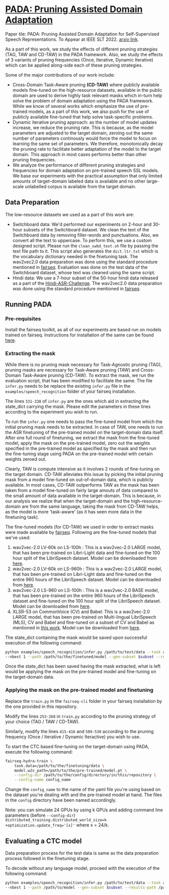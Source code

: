 # [PADA: Pruning Assisted Domain Adaptation](https://arxiv.org/abs/2203.16965)

Paper tile: PADA: Pruning Assisted Domain Adaptation for Self-Supervised Speech Representations. To Appear at IEEE SLT 2022. [arxiv link](https://arxiv.org/abs/2203.16965).

As a part of this work, we study the effects of different pruning strategies (TAG, TAW and CD-TAW) in the PADA framework. Also, we study the effects of 3 variants of pruning frequencies (Once, Iterative, Dynamic Iterative) which can be applied along-side each of these pruning strategies.

Some of the major contributions of our work include:

* Cross-Domain Task-Aware pruning **(CD-TAW)** where publicly available models fine-tuned on the high-resource datasets, available in the public domain are used to derive highly task relevant masks which in-turn help solve the problem of domain adaptation using the PADA framework. While we know of several works which emphasize the use of pre-trained models, as a part of this work, we also push for the use of publicly available fine-tuned that help solve task-specific problems.
* Dynamic iterative pruning approach: as the number of model updates increase, we reduce the pruning rate. This is because, as the model parameters are adjusted to the target domain, zeroing out the same number of parameters continously would force the model to focus on learning the same set of parameters. We therefore, monotonically decay the pruning rate to facilitate better adaptation of the model to the target domain. This approach in most cases performs better than other pruning frequencies.
* We analyze the performance of different pruning strategies and frequencies for domain adaptation on pre-trained speech SSL models. We base our experiments with the practical assumption that only limited amounts of target-domain labeled data is available and no other large-scale unlabelled corpus is available from the target domain.

## Data Preparation

The low-resource datasets we used as a part of this work are:

* Switchboard data: We'd performed our experiments on 2-hour and 30-hour subsets of the Switchboard dataset. We clean the text of the Switchboard data by removing filler-words and punctuations. Also, we convert all the text to uppercase. To perform this, we use a custom designed script. Please run the `clean_swbd_text.sh` file by passing the text file path to it. This script also generates the `dict.ltr.txt` which is the vocabulary dictionary needed in the finetuning task. The wav2vec2.0 data preparation was done using the standard procedure mentioned in [fairseq](https://github.com/pytorch/fairseq/tree/main/examples/wav2vec). Evaluation was done on the test data of the Switchboard dataset, whose text was cleaned using the same script.
* Hindi data: We use a 7-hour subset of the 50-hour hindi data released as a part of the [Hindi-ASR-Challenge](https://sites.google.com/view/asr-challenge). The wav2vec2.0 data preparation was done using the standard procedure mentioned in [fairseq](https://github.com/pytorch/fairseq/tree/main/examples/wav2vec).

## Running PADA

### Pre-requisites

Install the fairseq toolkit, as all of our experiments are based run on models trained on fairseq. Instructions for installation of the same can be found [here](https://github.com/pytorch/fairseq).

### Extracting the mask

While there is no pruning mask necessary for Task-Agnostic pruning (TAG), pruning masks are necessary for Task-Aware pruning (TAW) and Cross-Domain Task-Aware pruning (CD-TAW). To extract the mask, we run the evaluation script, that has been modified to facilitate the same. The file `infer.py` needs to be replace the existing `infer.py` file in the `examples/speech_recognition` folder of your fairseq installation.

The lines `331-338` of `infer.py`  are the ones which aid in extracting the state_dict carrying the mask. Please edit the parameters in these lines according to the experiment you wish to run.

To run the `infer.py` one needs to pass the fine-tuned model from which the initial pruning mask needs to be extracted. In case of TAW, one needs to run the ASR finetuning of the pre-trained model on the target-domain data itself. After one full round of finetuning, we extract the mask from the fine-tuned model, apply the mask on the pre-trained model, zero out the weights specified in the pre-trained model as specified by the mask and then run the fine-tuning stage using PADA on the pre-trained model with certain weights zeroed out.

Clearly, TAW is compute intensive as it involves 2 rounds of fine-tuning on the target domain. CD-TAW alleviates this issue by picking the initial pruning mask from a model fine-tuned on out-of-domain data, which is publicly available. In most cases, CD-TAW outperforms TAW as the mask has been taken from a model fine-tuned on fairly large amouts of data compared to the small amount of data available in the target-domain. This is because, in our analysis we realize that when the target-domain and the high-resource-domain are from the same language, taking the mask from CD-TAW helps, as the model is more 'task-aware' (as it has seen more data in the finetuning task).

The fine-tuned models (for CD-TAW) we used in order to extract masks were made available by [fairseq](https://github.com/pytorch/fairseq/tree/main/examples/wav2vec). Following are the fine-tuned models that we've used:

1. wav2vec-2.0 LV-60k on LS-100h : This is a wav2vec-2.0 LARGE model, that has been pre-trained on Libri-Light data and fine-tuned on the 100 hour split of the LibriSpeech dataset. Model can be downloaded from [here](https://dl.fbaipublicfiles.com/fairseq/wav2vec/wav2vec_vox_100h_new.pt).
2. wav2vec-2.0 LV-60k on LS-960h : This is a wav2vec-2.0 LARGE model, that has been pre-trained on Libri-Light data and fine-tuned on the entire 960 hours of the LibriSpeech dataset. Model can be downloaded from [here](https://dl.fbaipublicfiles.com/fairseq/wav2vec/wav2vec2_vox_960h_new.pt).
3. wav2vec-2.0 LS-960 on LS-100h : This is a wav2vec-2.0 BASE model, that has been pre-trained on the entire 960 hours of the LibriSpeech dataset and fine-tuned on the 100 hour split of the LibriSpeech dataset. Model can be downloaded from [here](https://dl.fbaipublicfiles.com/fairseq/wav2vec/wav2vec_small_100h.pt).
4. XLSR-53 on CommonVoice (CV) and Babel: This is a wav2vec-2.0 LARGE model, that has been pre-trained on Multi-lingual LibriSpeech (MLS), CV and Babel and fine-tuned on a subset of CV and Babel as mentioned in [this work](https://arxiv.org/abs/2109.11680). Model can be downloaded from [here](https://dl.fbaipublicfiles.com/fairseq/wav2vec/zero_shot/phonetisaurus_40lang_m10.pt).

The state_dict containing the mask would be saved upon successful execution of the following command:

```sh
python examples/speech_recognition/infer.py /path/to/test/data --task audio_finetuning \
--nbest 1 --path /path/to/the/finetuned/model --gen-subset $subset --results-path /path/to/save/results/for/sclite --criterion ctc --labels ltr --max-tokens 4000000 --post-process letter
```

Once the state_dict has been saved having the mask extracted, what is left would be applying the mask on the pre-trained model and fine-tuning on the target-domain data.

### Applying the mask on the pre-trained model and finetuning

Replace the `train.py` in the `fairseq-cli` folder in your fairseq installation by the one provided in this repository.

Modify the lines `253-268` in `train.py` according to the pruning strategy of your choice (TAG / TAW / CD-TAW).

Similarly, modify the lines `415-416` and `509-530` according to the pruning frequency (Once / Iterative / Dynamic Iteractive) you wish to use.

To start the CTC based fine-tuning on the target-domain using PADA, execute the following command:

```sh
fairseq-hydra-train \
    task.data=/path/to/the/finetuning/data \
    model.w2v_path=/path/to/the/pre-trained/model.pt \
    --config-dir /path/to/the/config/directory/in/this/repository \
    --config-name config_name
```

Change the `config_name` to the name of the yaml file you're using based on the dataset you're dealing with and the pre-trained model at hand. The files in the `config` directory have been named accordingly.

Note: you can simulate 24 GPUs by using k GPUs and adding command line parameters (before `--config-dir`) `distributed_training.distributed_world_size=k` `+optimization.update_freq='[x]'` where x = 24/k.

## Evaluating a CTC model

Data preparation process for the test data is same as the data preparation process followed in the finetuning stage.

To decode without any language model, proceed with the execution of the following command:

```sh
python examples/speech_recognition/infer.py /path/to/test/data --task audio_finetuning \
--nbest 1 --path /path/to/model --gen-subset $subset --results-path /path/to/save/results/for/sclite --criterion ctc --labels ltr --max-tokens 4000000 --post-process letter
```
